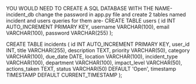 YOU WOULD NEED TO CREATE A SQL DATABASE WITH THE NAME-incident_db
change the password in app.py file and create 2 tables named incident and users 
queries for them are-
CREATE TABLE users (
    id INT AUTO_INCREMENT PRIMARY KEY,
    username VARCHAR(100),
    email VARCHAR(100),
    password VARCHAR(255)
);

CREATE TABLE incidents (
    id INT AUTO_INCREMENT PRIMARY KEY,
    user_id INT,
    title VARCHAR(255),
    description TEXT,
    priority VARCHAR(50),
    category VARCHAR(100),
    due_date DATE,
    location VARCHAR(100),
    incident_type VARCHAR(100),
    department VARCHAR(100),
    impact_level VARCHAR(50),
    actions_taken TEXT,
    status VARCHAR(50) DEFAULT 'Open',
    timestamp TIMESTAMP DEFAULT CURRENT_TIMESTAMP
);
